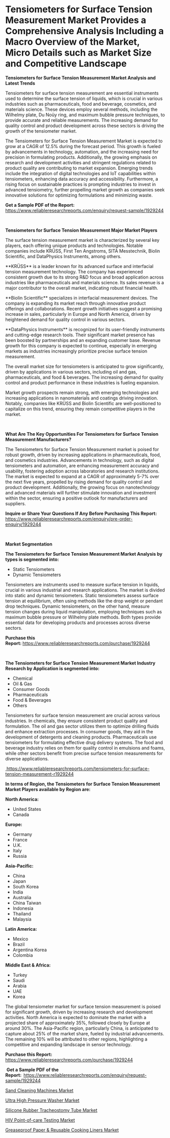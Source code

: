 <p><h1>Tensiometers for Surface Tension Measurement Market Provides a Comprehensive Analysis Including a Macro Overview of the Market, Micro Details such as Market Size and Competitive Landscape</h1></p><p><strong>Tensiometers for Surface Tension Measurement Market Analysis and Latest Trends</strong></p>
<p><p>Tensiometers for surface tension measurement are essential instruments used to determine the surface tension of liquids, which is crucial in various industries such as pharmaceuticals, food and beverage, cosmetics, and materials science. These devices employ several methods, including the Wilhelmy plate, Du Noüy ring, and maximum bubble pressure techniques, to provide accurate and reliable measurements. The increasing demand for quality control and product development across these sectors is driving the growth of the tensiometer market.</p><p>The Tensiometers for Surface Tension Measurement Market is expected to grow at a CAGR of 12.5% during the forecast period. This growth is fueled by advancements in technology, automation, and the increasing need for precision in formulating products. Additionally, the growing emphasis on research and development activities and stringent regulations related to product quality are contributing to market expansion. Emerging trends include the integration of digital technologies and IoT capabilities within tensiometers, enhancing data accuracy and accessibility. Furthermore, a rising focus on sustainable practices is prompting industries to invest in advanced tensiometry, further propelling market growth as companies seek innovative solutions for optimizing formulations and minimizing waste.</p></p>
<p><strong>Get a Sample PDF of the Report:&nbsp;</strong> <a href="https://www.reliableresearchreports.com/enquiry/request-sample/1929244?utm_campaign=34&utm_medium=2&utm_source=Github&utm_content=ia&utm_term=25102024&utm_id=tensiometers-for-surface-tension-measurement">https://www.reliableresearchreports.com/enquiry/request-sample/1929244</a></p>
<p>&nbsp;</p>
<p><strong>Tensiometers for Surface Tension Measurement Major Market Players</strong></p>
<p><p>The surface tension measurement market is characterized by several key players, each offering unique products and technologies. Notable companies include KRÜSS, First Ten Angstroms, SITA Messtechnik, Biolin Scientific, and DataPhysics Instruments, among others.</p><p>**KRÜSS** is a leader known for its advanced surface and interfacial tension measurement technology. The company has experienced consistent growth due to its strong R&D focus and broad application across industries like pharmaceuticals and materials science. Its sales revenue is a major contributor to the overall market, indicating robust financial health.</p><p>**Biolin Scientific** specializes in interfacial measurement devices. The company is expanding its market reach through innovative product offerings and collaborations. Recent growth initiatives suggest a promising increase in sales, particularly in Europe and North America, driven by heightened demand for quality control in various sectors.</p><p>**DataPhysics Instruments** is recognized for its user-friendly instruments and cutting-edge research tools. Their significant market presence has been boosted by partnerships and an expanding customer base. Revenue growth for this company is expected to continue, especially in emerging markets as industries increasingly prioritize precise surface tension measurement.</p><p>The overall market size for tensiometers is anticipated to grow significantly, driven by applications in various sectors, including oil and gas, pharmaceuticals, and food & beverages. The increasing demand for quality control and product performance in these industries is fueling expansion.</p><p>Market growth prospects remain strong, with emerging technologies and increasing applications in nanomaterials and coatings driving innovation. Notably, companies like KRÜSS and Biolin Scientific are well-positioned to capitalize on this trend, ensuring they remain competitive players in the market. </p></p>
<p>&nbsp;</p>
<p><strong>What Are The Key Opportunities For Tensiometers for Surface Tension Measurement Manufacturers?</strong></p>
<p><p>The Tensiometers for Surface Tension Measurement market is poised for robust growth, driven by increasing applications in pharmaceuticals, food, and cosmetics industries. Advancements in technology, such as digital tensiometers and automation, are enhancing measurement accuracy and usability, fostering adoption across laboratories and research institutions. The market is expected to expand at a CAGR of approximately 5-7% over the next five years, propelled by rising demand for quality control and product development. Additionally, the growing focus on nanotechnology and advanced materials will further stimulate innovation and investment within the sector, ensuring a positive outlook for manufacturers and suppliers.</p></p>
<p><strong>Inquire or Share Your Questions If Any Before Purchasing This Report:</strong> <a href="https://www.reliableresearchreports.com/enquiry/pre-order-enquiry/1929244?utm_campaign=34&utm_medium=2&utm_source=Github&utm_content=ia&utm_term=25102024&utm_id=tensiometers-for-surface-tension-measurement">https://www.reliableresearchreports.com/enquiry/pre-order-enquiry/1929244</a></p>
<p>&nbsp;</p>
<p><strong>Market Segmentation</strong></p>
<p><strong>The Tensiometers for Surface Tension Measurement Market Analysis by types is segmented into:</strong></p>
<p><ul><li>Static Tensiometers</li><li>Dynamic Tensiometers</li></ul></p>
<p><p>Tensiometers are instruments used to measure surface tension in liquids, crucial in various industrial and research applications. The market is divided into static and dynamic tensiometers. Static tensiometers assess surface tension at equilibrium, often using methods like the drop weight or pendant drop techniques. Dynamic tensiometers, on the other hand, measure tension changes during liquid manipulation, employing techniques such as maximum bubble pressure or Wilhelmy plate methods. Both types provide essential data for developing products and processes across diverse sectors.</p></p>
<p><strong>Purchase this Report:&nbsp;</strong><a href="https://www.reliableresearchreports.com/purchase/1929244?utm_campaign=34&utm_medium=2&utm_source=Github&utm_content=ia&utm_term=25102024&utm_id=tensiometers-for-surface-tension-measurement">https://www.reliableresearchreports.com/purchase/1929244</a></p>
<p>&nbsp;</p>
<p><strong>The Tensiometers for Surface Tension Measurement Market Industry Research by Application is segmented into:</strong></p>
<p><ul><li>Chemical</li><li>Oil & Gas</li><li>Consumer Goods</li><li>Pharmaceuticals</li><li>Food & Beverages</li><li>Others</li></ul></p>
<p><p>Tensiometers for surface tension measurement are crucial across various industries. In chemicals, they ensure consistent product quality and formulation. The oil and gas sector utilizes them to optimize drilling fluids and enhance extraction processes. In consumer goods, they aid in the development of detergents and cleaning products. Pharmaceuticals use tensiometers for formulating effective drug delivery systems. The food and beverage industry relies on them for quality control in emulsions and foams, while other sectors benefit from precise surface tension measurements for diverse applications.</p></p>
<p><a href="https://www.reliableresearchreports.com/tensiometers-for-surface-tension-measurement-r1929244?utm_campaign=34&utm_medium=2&utm_source=Github&utm_content=ia&utm_term=25102024&utm_id=tensiometers-for-surface-tension-measurement">&nbsp;https://www.reliableresearchreports.com/tensiometers-for-surface-tension-measurement-r1929244</a></p>
<p><strong>In terms of Region, the Tensiometers for Surface Tension Measurement Market Players available by Region are:</strong></p>
<p>
    <p> <strong> North America: </strong>
        <ul>
            <li>United States</li>
            <li>Canada</li>
        </ul>
        </p> 
    <p> <strong> Europe: </strong>
        <ul>
            <li>Germany</li>
            <li>France</li>
            <li>U.K.</li>
            <li>Italy</li>
            <li>Russia</li>
        </ul>
        </p> 
    <p> <strong> Asia-Pacific: </strong>
        <ul>
            <li>China</li>
            <li>Japan</li>
            <li>South Korea</li>
            <li>India</li>
            <li>Australia</li>
            <li>China Taiwan</li>
            <li>Indonesia</li>
            <li>Thailand</li>
            <li>Malaysia</li>
        </ul>
        </p> 
    <p> <strong> Latin America: </strong>
        <ul>
            <li>Mexico</li>
            <li>Brazil</li>
            <li>Argentina Korea</li>
            <li>Colombia</li>
        </ul>
        </p> 
    <p> <strong> Middle East & Africa: </strong>
        <ul>
            <li>Turkey</li>
            <li>Saudi</li>
            <li>Arabia</li>
            <li>UAE</li>
            <li>Korea</li>
        </ul>
    </p>
    </p>
<p><p>The global tensiometer market for surface tension measurement is poised for significant growth, driven by increasing research and development activities. North America is expected to dominate the market with a projected share of approximately 35%, followed closely by Europe at around 30%. The Asia-Pacific region, particularly China, is anticipated to capture about 25% of the market share, fueled by industrial advancements. The remaining 10% will be attributed to other regions, highlighting a competitive and expanding landscape in sensor technology.</p></p>
<p><strong>Purchase this Report: </strong><a href="https://www.reliableresearchreports.com/purchase/1929244?utm_campaign=34&utm_medium=2&utm_source=Github&utm_content=ia&utm_term=25102024&utm_id=tensiometers-for-surface-tension-measurement">https://www.reliableresearchreports.com/purchase/1929244</a></p>
<p>&nbsp;<strong>Get a Sample PDF of the Report:&nbsp;&nbsp;</strong><a href="https://www.reliableresearchreports.com/enquiry/request-sample/1929244?utm_campaign=34&utm_medium=2&utm_source=Github&utm_content=ia&utm_term=25102024&utm_id=tensiometers-for-surface-tension-measurement">https://www.reliableresearchreports.com/enquiry/request-sample/1929244</a></p>
<p><strong></strong></p>
<p><p><a href="https://issuu.com/reportprime-2/docs/sand-cleaning-machines-market-size-_cf5c99f7bfd6ad?utm_campaign=34&utm_medium=2&utm_source=Github&utm_content=ia&utm_term=25102024&utm_id=tensiometers-for-surface-tension-measurement">Sand Cleaning Machines Market</a></p><p><a href="https://issuu.com/reportprime-2/docs/ultra-high-pressure-washer-market-s_283789ebd9500c?utm_campaign=34&utm_medium=2&utm_source=Github&utm_content=ia&utm_term=25102024&utm_id=tensiometers-for-surface-tension-measurement">Ultra High Pressure Washer Market</a></p><p><a href="https://www.linkedin.com/pulse/global-silicone-rubber-tracheostomy-tube-market-analysis-kp9zf?utm_campaign=34&utm_medium=2&utm_source=Github&utm_content=ia&utm_term=25102024&utm_id=tensiometers-for-surface-tension-measurement">Silicone Rubber Tracheostomy Tube Market</a></p><p><a href="https://www.linkedin.com/pulse/hiv-point-of-care-testing-market-forecasts-trends-impact-nvtxf?utm_campaign=34&utm_medium=2&utm_source=Github&utm_content=ia&utm_term=25102024&utm_id=tensiometers-for-surface-tension-measurement">HIV Point-of-care Testing Market</a></p><p><a href="https://github.com/symvarepaci/Market-Research-Report-List-1/blob/main/greaseproof-paper-reusable-cooking-liners-market.md?utm_campaign=34&utm_medium=2&utm_source=Github&utm_content=ia&utm_term=25102024&utm_id=tensiometers-for-surface-tension-measurement">Greaseproof Paper & Reusable Cooking Liners Market</a></p></p>